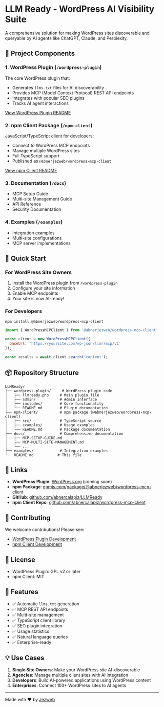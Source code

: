 # LLM Ready - WordPress AI Visibility Suite

A comprehensive solution for making WordPress sites discoverable and queryable by AI agents like ChatGPT, Claude, and Perplexity.

## 🚀 Project Components

### 1. WordPress Plugin (`/wordpress-plugin`)
The core WordPress plugin that:
- Generates `llms.txt` files for AI discoverability
- Provides MCP (Model Context Protocol) REST API endpoints
- Integrates with popular SEO plugins
- Tracks AI agent interactions

[View WordPress Plugin README](wordpress-plugin/README.md)

### 2. npm Client Package (`/npm-client`)
JavaScript/TypeScript client for developers:
- Connect to WordPress MCP endpoints
- Manage multiple WordPress sites
- Full TypeScript support
- Published as `@abnerjezweb/wordpress-mcp-client`

[View npm Client README](npm-client/README.md)

### 3. Documentation (`/docs`)
- MCP Setup Guide
- Multi-site Management Guide
- API Reference
- Security Documentation

### 4. Examples (`/examples`)
- Integration examples
- Multi-site configurations
- MCP server implementations

## 🎯 Quick Start

### For WordPress Site Owners
1. Install the WordPress plugin from `/wordpress-plugin`
2. Configure your site information
3. Enable MCP endpoints
4. Your site is now AI-ready!

### For Developers
```bash
npm install @abnerjezweb/wordpress-mcp-client
```

```javascript
import { WordPressMCPClient } from '@abnerjezweb/wordpress-mcp-client';

const client = new WordPressMCPClient({
  baseUrl: 'https://yoursite.com/wp-json/llmr/mcp/v1'
});

const results = await client.search('content');
```

## 📦 Repository Structure

```
LLMReady/
├── wordpress-plugin/     # WordPress plugin code
│   ├── llmready.php     # Main plugin file
│   ├── admin/           # Admin interface
│   ├── includes/        # Core functionality
│   └── README.md        # Plugin documentation
├── npm-client/          # npm package (@abnerjezweb/wordpress-mcp-client)
│   ├── src/             # TypeScript source
│   ├── examples/        # Usage examples
│   └── README.md        # Package documentation
├── docs/                # Comprehensive documentation
│   ├── MCP-SETUP-GUIDE.md
│   ├── MCP-MULTI-SITE-MANAGEMENT.md
│   └── ...
├── examples/            # Integration examples
└── README.md           # This file
```

## 🔗 Links

- **WordPress Plugin**: [WordPress.org](#) (coming soon)
- **npm Package**: [npmjs.com/package/@abnerjezweb/wordpress-mcp-client](https://www.npmjs.com/package/@abnerjezweb/wordpress-mcp-client)
- **GitHub**: [github.com/abnercalapiz/LLMReady](https://github.com/abnercalapiz/LLMReady)
- **npm Client Repo**: [github.com/abnercalapiz/wordpress-mcp-client](https://github.com/abnercalapiz/wordpress-mcp-client)

## 🤝 Contributing

We welcome contributions! Please see:
- [WordPress Plugin Development](wordpress-plugin/README.md#contributing)
- [npm Client Development](npm-client/README.md#contributing)

## 📄 License

- WordPress Plugin: GPL v2 or later
- npm Client: MIT

## 🌟 Features

- ✅ Automatic `llms.txt` generation
- ✅ MCP REST API endpoints
- ✅ Multi-site management
- ✅ TypeScript client library
- ✅ SEO plugin integration
- ✅ Usage statistics
- ✅ Natural language queries
- ✅ Enterprise-ready

## 💡 Use Cases

1. **Single Site Owners**: Make your WordPress site AI-discoverable
2. **Agencies**: Manage multiple client sites with AI integration
3. **Developers**: Build AI-powered applications using WordPress content
4. **Enterprises**: Connect 100+ WordPress sites to AI agents

---

Made with ❤️ by [Jezweb](https://www.jezweb.com.au)